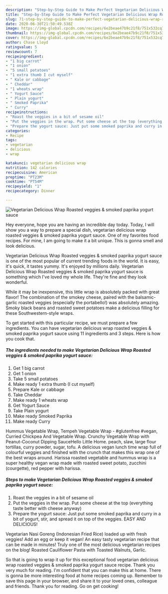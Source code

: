 ```yaml
---
description: "Step-by-Step Guide to Make Perfect Vegetarian Delicious Wrap Roasted veggies &amp;amp; smoked paprika yogurt sauce"
title: "Step-by-Step Guide to Make Perfect Vegetarian Delicious Wrap Roasted veggies &amp;amp; smoked paprika yogurt sauce"
slug: 71-step-by-step-guide-to-make-perfect-vegetarian-delicious-wrap-roasted-veggies-and-amp-smoked-paprika-yogurt-sauce
date: 2020-06-30T21:50:49.538Z
image: https://img-global.cpcdn.com/recipes/6e2beae47b9c21f8/751x532cq70/vegetarian-delicious-wrap-roasted-veggies-smoked-paprika-yogurt-sauce-recipe-main-photo.jpg
thumbnail: https://img-global.cpcdn.com/recipes/6e2beae47b9c21f8/751x532cq70/vegetarian-delicious-wrap-roasted-veggies-smoked-paprika-yogurt-sauce-recipe-main-photo.jpg
cover: https://img-global.cpcdn.com/recipes/6e2beae47b9c21f8/751x532cq70/vegetarian-delicious-wrap-roasted-veggies-smoked-paprika-yogurt-sauce-recipe-main-photo.jpg
author: Chase Lloyd
ratingvalue: 5
reviewcount: 7
recipeingredient:
- "1 big carrot"
- "1 onion"
- "5 small potatoes"
- "1 extra thumb I cut myself"
- " Kale or cabbage"
- " Cheddar"
- "1 wheats wrap"
- " Yogurt Sauce"
- " Plain yogurt"
- " Smoked Paprika"
- " Curry"
recipeinstructions:
- "Roast the veggies in a bit of sesame oil"
- "Put the veggies in the wrap. Put some cheese at the top (everything taste better with cheese anyway)"
- "Prepare the yogurt sauce: Just put some smoked paprika and curry in a bit of yogurt, stir, and spread it on top of the veggies. EASY AND DELICIOUS!"
categories:
- Recipe
tags:
- vegetarian
- delicious
- wrap

katakunci: vegetarian delicious wrap 
nutrition: 142 calories
recipecuisine: American
preptime: "PT23M"
cooktime: "PT54M"
recipeyield: "1"
recipecategory: Dinner

---
```



![Vegetarian Delicious Wrap Roasted veggies &amp; smoked paprika yogurt sauce](https://img-global.cpcdn.com/recipes/6e2beae47b9c21f8/751x532cq70/vegetarian-delicious-wrap-roasted-veggies-smoked-paprika-yogurt-sauce-recipe-main-photo.jpg)

Hey everyone, hope you are having an incredible day today. Today, I will show you a way to prepare a special dish, vegetarian delicious wrap roasted veggies &amp; smoked paprika yogurt sauce. One of my favorites food recipes. For mine, I am going to make it a bit unique. This is gonna smell and look delicious.

Vegetarian Delicious Wrap Roasted veggies &amp; smoked paprika yogurt sauce is one of the most popular of current trending foods in the world. It is easy, it's quick, it tastes yummy. It's enjoyed by millions daily. Vegetarian Delicious Wrap Roasted veggies &amp; smoked paprika yogurt sauce is something which I've loved my whole life. They're fine and they look wonderful.

While it may be inexpensive, this little wrap is absolutely packed with great flavor! The combination of the smokey cheese, paired with the balsamic-garlic roasted veggies (especially the portabello!) was absolutely amazing. Smoky black beans and roasted sweet potatoes make a delicious filling for these Southwestern-style wraps.


To get started with this particular recipe, we must prepare a few ingredients. You can have vegetarian delicious wrap roasted veggies &amp; smoked paprika yogurt sauce using 11 ingredients and 3 steps. Here is how you cook that.

<!--inarticleads1-->

##### The ingredients needed to make Vegetarian Delicious Wrap Roasted veggies &amp; smoked paprika yogurt sauce:

1. Get 1 big carrot
1. Get 1 onion
1. Take 5 small potatoes
1. Make ready 1 extra thumb (I cut myself)
1. Prepare  Kale or cabbage
1. Take  Cheddar
1. Make ready 1 wheats wrap
1. Get  Yogurt Sauce
1. Take  Plain yogurt
1. Make ready  Smoked Paprika
1. Make ready  Curry


Hummus Vegetable Wrap, Tempeh Vegetable Wrap - #glutenfree #vegan, Curried Chickpea And Vegetable Wrap. Crunchy Vegetable Wrap with Peanut-Coconut Dipping SauceHello Little Home. peach, slaw, large flour tortillas, curry powder, sugar, tofu. A delicious vegan lunch time wrap full of colourful veggies and finished with the crunch that makes this wrap one of the best wraps around. Harissa roasted vegetable and hummus wrap is a super healthy vegan wrap made with roasted sweet potato, zucchini (courgette), red pepper with harissa. 

<!--inarticleads2-->

##### Steps to make Vegetarian Delicious Wrap Roasted veggies &amp; smoked paprika yogurt sauce:

1. Roast the veggies in a bit of sesame oil
1. Put the veggies in the wrap. Put some cheese at the top (everything taste better with cheese anyway)
1. Prepare the yogurt sauce: Just put some smoked paprika and curry in a bit of yogurt, stir, and spread it on top of the veggies. EASY AND DELICIOUS!


Vegetarian Nasi Goreng (Indonesian Fried Rice) loaded up with fresh veggies! Add an egg or keep it vegan! An easy tasty vegetarian recipe that can be made in minutes! Truly one of the most delicious vegetarian recipes on the blog! Roasted Cauliflower Pasta with Toasted Walnuts, Garlic. 

So that is going to wrap it up for this exceptional food vegetarian delicious wrap roasted veggies &amp; smoked paprika yogurt sauce recipe. Thank you very much for reading. I'm confident that you can make this at home. There is gonna be more interesting food at home recipes coming up. Remember to save this page in your browser, and share it to your loved ones, colleague and friends. Thank you for reading. Go on get cooking!
